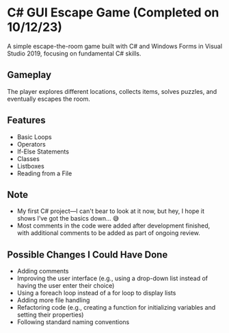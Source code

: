 # C# GUI Escape Game (Completed on 10/12/23)

A simple escape-the-room game built with C# and Windows Forms in Visual Studio 2019, focusing on fundamental C# skills.

## Gameplay
The player explores different locations, collects items, solves puzzles, and eventually escapes the room.

## Features
- Basic Loops
- Operators
- If-Else Statements
- Classes
- Listboxes
- Reading from a File

## Note
- My first C# project—I can't bear to look at it now, but hey, I hope it shows I’ve got the basics down... 😅
- Most comments in the code were added after development finished, with additional comments to be added as part of ongoing review.

## Possible Changes I Could Have Done
- Adding comments
- Improving the user interface (e.g., using a drop-down list instead of having the user enter their choice)
- Using a foreach loop instead of a for loop to display lists
- Adding more file handling
- Refactoring code (e.g., creating a function for initializing variables and setting their properties)
- Following standard naming conventions
